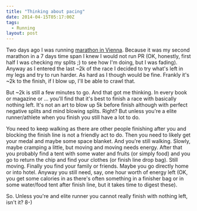 ```yaml
---
title: "Thinking about pacing"
date: 2014-04-15T05:17:00Z
tags:
  - Running
layout: post
---
```

Two days ago I was running [marathon in Vienna][1]. Because it was my second marathon in a 7 days time span I knew I would not run PR (OK, honestly, first half I was checking my splits ;) to see how I'm doing, but I was fading). Anyway as I entered the last ~2k of the race I decided to try what's left in my legs and try to run harder. As hard as I though would be fine. Frankly it's ~2k to the finish, if I blow up, I'll be able to crawl that.

<!-- excerpt -->

But ~2k is still a few minutes to go. And that got me thinking. In every book or magazine or ... you'll find that it's best to finish a race with basically nothing left. It's not an art to blow up 5k before finish although with perfect negative splits and mind blowing splits. Right? But unless you're a elite runner/athlete when you finish you still have a lot to do.

You need to keep walking as there are other people finishing after you and blocking the finish line is not a friendly act to do. Then you need to likely get your medal and maybe some space blanket. And you're still walking. Slowly, maybe cramping a little, but moving and moving needs energy. After that you probably find a tent with some water and fruits (or simply food) and you go to return the chip and find your clothes (or finish line drop bag). Still moving. Finally you find your family or friends. Maybe you go directly home or into hotel. Anyway you still need, say, one hour worth of energy left (OK, you get some calories in as there's often something in a finisher bag or in some water/food tent after finish line, but it takes time to digest these).

So. Unless you're and elite runner you cannot really finish with nothing left, isn't it? 8-)

[1]: http://www.vienna-marathon.com/
